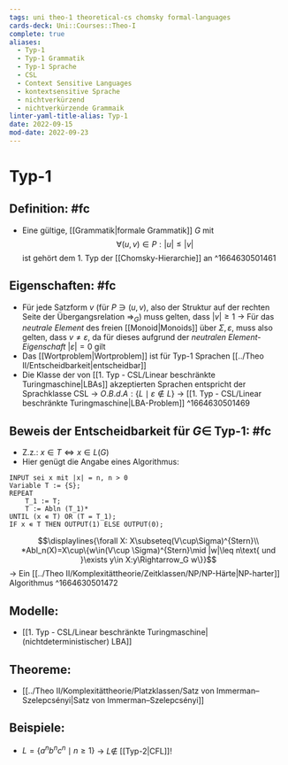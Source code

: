 ```yaml
---
tags: uni theo-1 theoretical-cs chomsky formal-languages
cards-deck: Uni::Courses::Theo-I
complete: true
aliases:
  - Typ-1
  - Typ-1 Grammatik
  - Typ-1 Sprache
  - CSL
  - Context Sensitive Languages
  - kontextsensitive Sprache
  - nichtverkürzend
  - nichtverkürzende Grammaik
linter-yaml-title-alias: Typ-1
date: 2022-09-15
mod-date: 2022-09-23
---
```


# Typ-1

## Definition: #fc
- Eine gültige, [[Grammatik|formale Grammatik]] $G$ mit $$\forall(u,v)\in P:|u|\leq|v|$$ ist gehört dem 1. Typ der [[Chomsky-Hierarchie]] an
^1664630501461

## Eigenschaften: #fc
- Für jede Satzform $v$ (für $P\ni(u,v)$, also der Struktur auf der rechten Seite der Übergangsrelation $\Rightarrow_G$) muss gelten, dass $|v|\geq1$
	-> Für das *neutrale Element* des freien [[Monoid|Monoids]] über $\Sigma,\varepsilon$, muss also gelten, dass $v\neq\varepsilon,$ da für dieses aufgrund der *neutralen Element-Eigenschaft* $|\varepsilon|=0$ gilt
- Das [[Wortproblem|Wortproblem]] ist für Typ-1 Sprachen [[../Theo II/Entscheidbarkeit|entscheidbar]]
- Die Klasse der von [[1. Typ - CSL/Linear beschränkte Turingmaschine|LBAs]] akzeptierten Sprachen entspricht der Sprachklasse $\text{CSL}$
	-> $O.B.d.A:\{L\mid \varepsilon\notin L\}$
	-> [[1. Typ - CSL/Linear beschränkte Turingmaschine|LBA-Problem]]
^1664630501469

## Beweis der Entscheidbarkeit für $G\in$ Typ-1: #fc
- Z.z.: $x\in T\Longleftrightarrow x\in L(G)$
- Hier genügt die Angabe eines Algorithmus:
```
INPUT sei x mit |x| = n, n > 0
Variable T := {S};
REPEAT
	T_1 := T;
	T := Abln (T_1)*
UNTIL (x ∊ T) OR (T = T_1);
IF x ∊ T THEN OUTPUT(1) ELSE OUTPUT(0);
```
$$\displaylines{\forall X: X\subseteq(V\cup\Sigma)^{Stern}\\ *Abl_n(X)=X\cup\{w\in(V\cup \Sigma)^{Stern}\mid |w|\leq n\text{ und }\exists y\in X:y\Rightarrow_G w\}}$$
-> Ein [[../Theo II/Komplexitättheorie/Zeitklassen/NP/NP-Härte|NP-harter]] Algorithmus
^1664630501472

## Modelle:
- [[1. Typ - CSL/Linear beschränkte Turingmaschine|(nichtdeterministischer) LBA]]

## Theoreme:
- [[../Theo II/Komplexitättheorie/Platzklassen/Satz von Immerman–Szelepcsényi|Satz von Immerman–Szelepcsényi]]

## Beispiele:
- $L=\{a^nb^nc^n\mid n\geq1\}$
	-> $L\notin$ [[Typ-2|CFL]]!
